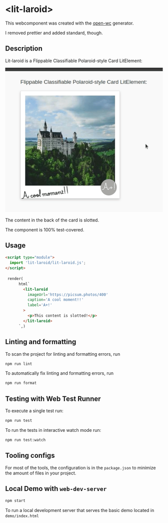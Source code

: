 # \<lit-laroid>

This webcomponent was created with the [open-wc](https://github.com/open-wc/open-wc) generator.

I removed prettier and added standard, though.

## Description

Lit-laroid is a Flippable Classifiable Polaroid-style Card LitElement:

![Description of GIF](./lit-laroid.gif)

The content in the back of the card is slotted.

The component is 100% test-covered.

## Usage

```html
<script type="module">
  import 'lit-laroid/lit-laroid.js';
</script>

 render(
      html`
        <lit-laroid
          imageUrl='https://picsum.photos/400'
          caption='A cool moment!!'
          label='A+!'
        >
          <p>This content is slotted!</p>
        </lit-laroid>
      `,)
```

## Linting and formatting

To scan the project for linting and formatting errors, run

```bash
npm run lint
```

To automatically fix linting and formatting errors, run

```bash
npm run format
```

## Testing with Web Test Runner

To execute a single test run:

```bash
npm run test
```

To run the tests in interactive watch mode run:

```bash
npm run test:watch
```


## Tooling configs

For most of the tools, the configuration is in the `package.json` to minimize the amount of files in your project.


## Local Demo with `web-dev-server`

```bash
npm start
```

To run a local development server that serves the basic demo located in `demo/index.html`
